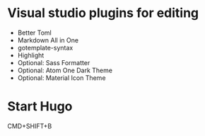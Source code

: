 # Visual studio plugins for editing

- Better Toml
- Markdown All in One
- gotemplate-syntax
- Highlight
- Optional: Sass Formatter
- Optional: Atom One Dark Theme
- Optional: Material Icon Theme

# Start Hugo

CMD+SHIFT+B